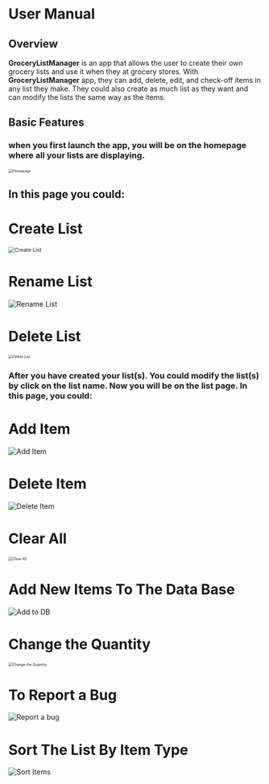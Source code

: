 # User Manual

## Overview

**GroceryListManager** is an app that allows the user to create their own grocery lists and use it when they at grocery stores. With **GroceryListManager** app, they can add, delete, edit, and check-off items in any list they make. They could also create as much list as they want and can modify the lists the same way as the items.



## Basic Features

### when you first launch the app, you will be on the homepage where all your lists are displaying.  

<img src="./Reference/homePage.jpg" alt="Homepage" style="zoom:50%;" />

## In this page you could:

# Create List

  <img src="./Reference/createList.png" alt="Create List" style="zoom:75%;" />

# Rename List

  ![Rename List](./Reference/RenameList.png)



# Delete List



  <img src="./Reference/DeleteList.jpg" alt="Delete List" style="zoom:50%;" />



### After you have created your list(s). You could modify the list(s) by click on the list name. Now you will be on the list page. In this page, you could:

# Add Item

  ![Add Item](./Reference/AddItem.jpg)

# Delete Item

  ![Delete Item](./Reference/DeteleItem.jpg)



# Clear All



  <img src="./Reference/ClearAll.jpg" alt="Clear All" style="zoom:50%;" />



# Add New Items To The Data Base

  ![Add to DB](./Reference/addToDB.jpg)



# Change the Quantity



  <img src="./Reference/QuantityChange.jpg" alt="Change the Quantity" style="zoom:50%;" />



# To Report a Bug



![Report a bug](./Reference/bugReport.png)



# Sort The List By Item Type



<img src="./Reference/SortedList.png" alt="Sort Items"  />

